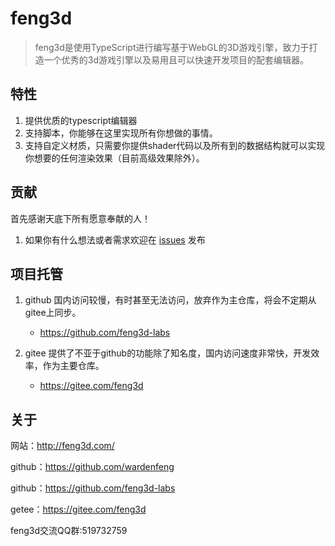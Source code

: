 # feng3d

> feng3d是使用TypeScript进行编写基于WebGL的3D游戏引擎，致力于打造一个优秀的3d游戏引擎以及易用且可以快速开发项目的配套编辑器。

## 特性

1. 提供优质的typescript编辑器
1. 支持脚本，你能够在这里实现所有你想做的事情。
1. 支持自定义材质，只需要你提供shader代码以及所有到的数据结构就可以实现你想要的任何渲染效果（目前高级效果除外）。

## 贡献

首先感谢天底下所有愿意奉献的人！
1. 如果你有什么想法或者需求欢迎在 [issues](https://gitee.com/feng3d/feng3d/issues) 发布

## 项目托管
1. github 国内访问较慢，有时甚至无法访问，放弃作为主仓库，将会不定期从gitee上同步。
    * https://github.com/feng3d-labs

1. gitee 提供了不亚于github的功能除了知名度，国内访问速度非常快，开发效率，作为主要仓库。
    * https://gitee.com/feng3d

## 关于

网站：http://feng3d.com/

github：https://github.com/wardenfeng

github：https://github.com/feng3d-labs

getee：https://gitee.com/feng3d

feng3d交流QQ群:519732759